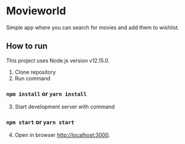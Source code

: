 # Movieworld

Simple app where you can search for movies and add them to wishlist.

## How to run

This project uses Node.js version v12.15.0.

 1. Clone repository
 2. Run command 
 ### `npm install` or `yarn install`
 3. Start development server with command
 ### `npm start` or `yarn start`
 4. Open in browser [http://localhost:3000](http://localhost:3000).
